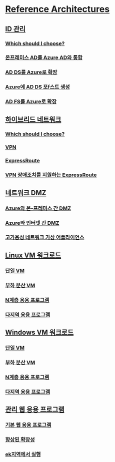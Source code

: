 # [Reference Architectures](./index.md)

## [ID 관리](./identity/index.md)
### [Which should I choose?](./identity/considerations.md)
### [온프레미스 AD를 Azure AD와 통합](./identity/azure-ad.md)
### [AD DS를 Azure로 확장](./identity/adds-extend-domain.md)
### [Azure에 AD DS 포f스트 생성](./identity/adds-forest.md)
### [AD FS를 Azure로 확장](./identity/adfs.md)

## [하이브리드 네트워크](./hybrid-networking/index.md)
### [Which should I choose?](./hybrid-networking/considerations.md)
### [VPN](./hybrid-networking/vpn.md)
### [ExpressRoute](./hybrid-networking/expressroute.md)
### [VPN 장애조치를 지원하는 ExpressRoute](./hybrid-networking/expressroute-vpn-failover.md)

## [네트워크 DMZ](./dmz/index.md)
### [Azure와 온-프레미스 간 DMZ](./dmz/secure-vnet-hybrid.md)
### [Azure와 인터넷 간 DMZ](./dmz/secure-vnet-dmz.md)
### [고가용성 네트워크 가상 어플라이언스](./dmz/nva-ha.md)

## [Linux VM 워크로드](./virtual-machines-linux/index.md)
### [단일 VM](./virtual-machines-linux/single-vm.md)
### [부하 분산 VM](./virtual-machines-linux/multi-vm.md)
### [N계층 응용 프로그램](./virtual-machines-linux/n-tier.md)  
### [다지역 응용 프로그램](./virtual-machines-linux/multi-region-application.md)

## [Windows VM 워크로드](./virtual-machines-windows/index.md)
### [단일 VM](./virtual-machines-windows/single-vm.md)
### [부하 분산 VM](./virtual-machines-windows/multi-vm.md)
### [N계층 응용 프로그램](./virtual-machines-windows/n-tier.md)  
### [다지역 응용 프로그램](./virtual-machines-windows/multi-region-application.md)

## [관리 웹 응용 프로그램](./managed-web-app/index.md)
### [기본 웹 응용 프로그램](./managed-web-app/basic-web-app.md)
### [향상된 확장성](./managed-web-app/scalable-web-app.md)
### [ek지역에서 실행](./managed-web-app/multi-region-web-app.md)

